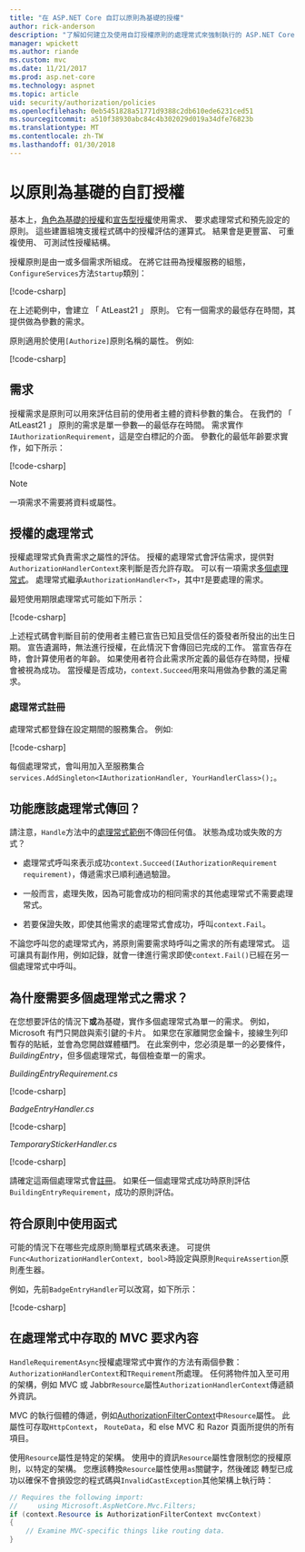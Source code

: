 ```yaml
---
title: "在 ASP.NET Core 自訂以原則為基礎的授權"
author: rick-anderson
description: "了解如何建立及使用自訂授權原則的處理常式來強制執行的 ASP.NET Core 應用程式中的授權需求。"
manager: wpickett
ms.author: riande
ms.custom: mvc
ms.date: 11/21/2017
ms.prod: asp.net-core
ms.technology: aspnet
ms.topic: article
uid: security/authorization/policies
ms.openlocfilehash: 0eb5451828a51771d9388c2db610ede6231ced51
ms.sourcegitcommit: a510f38930abc84c4b302029d019a34dfe76823b
ms.translationtype: MT
ms.contentlocale: zh-TW
ms.lasthandoff: 01/30/2018
---
```

# <a name="custom-policy-based-authorization"></a>以原則為基礎的自訂授權

基本上，[角色為基礎的授權](xref:security/authorization/roles)和[宣告型授權](xref:security/authorization/claims)使用需求、 要求處理常式和預先設定的原則。 這些建置組塊支援程式碼中的授權評估的運算式。 結果會是更豐富、 可重複使用、 可測試性授權結構。

授權原則是由一或多個需求所組成。 在將它註冊為授權服務的組態，`ConfigureServices`方法`Startup`類別：

[!code-csharp[](policies/samples/PoliciesAuthApp1/Startup.cs?range=40-41,50-55,63,72)]

在上述範例中，會建立 「 AtLeast21 」 原則。 它有一個需求的最低存在時間，其提供做為參數的需求。

原則適用於使用`[Authorize]`原則名稱的屬性。 例如: 

[!code-csharp[](policies/samples/PoliciesAuthApp1/Controllers/AlcoholPurchaseController.cs?name=snippet_AlcoholPurchaseControllerClass&highlight=4)]

## <a name="requirements"></a>需求

授權需求是原則可以用來評估目前的使用者主體的資料參數的集合。 在我們的 「 AtLeast21 」 原則的需求是單一參數&mdash;的最低存在時間。 需求實作`IAuthorizationRequirement`，這是空白標記的介面。 參數化的最低年齡要求實作，如下所示：

[!code-csharp[](policies/samples/PoliciesAuthApp1/Services/Requirements/MinimumAgeRequirement.cs?name=snippet_MinimumAgeRequirementClass)]

> [!NOTE]
> 一項需求不需要將資料或屬性。

<a name="security-authorization-policies-based-authorization-handler"></a>

## <a name="authorization-handlers"></a>授權的處理常式

授權處理常式負責需求之屬性的評估。 授權的處理常式會評估需求，提供對`AuthorizationHandlerContext`來判斷是否允許存取。 可以有一項需求[多個處理常式](#security-authorization-policies-based-multiple-handlers)。 處理常式繼承`AuthorizationHandler<T>`，其中`T`是要處理的需求。

<a name="security-authorization-handler-example"></a>

最短使用期限處理常式可能如下所示：

[!code-csharp[](policies/samples/PoliciesAuthApp1/Services/Handlers/MinimumAgeHandler.cs?name=snippet_MinimumAgeHandlerClass)]

上述程式碼會判斷目前的使用者主體已宣告已知且受信任的簽發者所發出的出生日期。 宣告遺漏時，無法進行授權，在此情況下會傳回已完成的工作。 當宣告存在時，會計算使用者的年齡。 如果使用者符合此需求所定義的最低存在時間，授權會被視為成功。 當授權是否成功，`context.Succeed`用來叫用做為參數的滿足需求。

<a name="security-authorization-policies-based-handler-registration"></a>

### <a name="handler-registration"></a>處理常式註冊

處理常式都登錄在設定期間的服務集合。 例如: 

[!code-csharp[](policies/samples/PoliciesAuthApp1/Startup.cs?range=40-41,50-55,63-65,72)]

每個處理常式，會叫用加入至服務集合`services.AddSingleton<IAuthorizationHandler, YourHandlerClass>();`。

## <a name="what-should-a-handler-return"></a>功能應該處理常式傳回？

請注意，`Handle`方法中的[處理常式範例](#security-authorization-handler-example)不傳回任何值。 狀態為成功或失敗的方式？

* 處理常式呼叫來表示成功`context.Succeed(IAuthorizationRequirement requirement)`，傳遞需求已順利通過驗證。

* 一般而言，處理失敗，因為可能會成功的相同需求的其他處理常式不需要處理常式。

* 若要保證失敗，即使其他需求的處理常式會成功，呼叫`context.Fail`。

不論您呼叫您的處理常式內，將原則需要需求時呼叫之需求的所有處理常式。 這可讓具有副作用，例如記錄，就會一律進行需求即使`context.Fail()`已經在另一個處理常式中呼叫。

<a name="security-authorization-policies-based-multiple-handlers"></a>

## <a name="why-would-i-want-multiple-handlers-for-a-requirement"></a>為什麼需要多個處理常式之需求？

在您想要評估的情況下**或**為基礎，實作多個處理常式為單一的需求。 例如，Microsoft 有門只開啟與索引鍵的卡片。 如果您在家離開您金鑰卡，接線生列印暫存的貼紙，並會為您開啟媒體櫃門。 在此案例中，您必須是單一的必要條件， *BuildingEntry*，但多個處理常式，每個檢查單一的需求。

*BuildingEntryRequirement.cs*

[!code-csharp[](policies/samples/PoliciesAuthApp1/Services/Requirements/BuildingEntryRequirement.cs?name=snippet_BuildingEntryRequirementClass)]

*BadgeEntryHandler.cs*

[!code-csharp[](policies/samples/PoliciesAuthApp1/Services/Handlers/BadgeEntryHandler.cs?name=snippet_BadgeEntryHandlerClass)]

*TemporaryStickerHandler.cs*

[!code-csharp[](policies/samples/PoliciesAuthApp1/Services/Handlers/TemporaryStickerHandler.cs?name=snippet_TemporaryStickerHandlerClass)]

請確定這兩個處理常式會[註冊](xref:security/authorization/policies#security-authorization-policies-based-handler-registration)。 如果任一個處理常式成功時原則評估`BuildingEntryRequirement`，成功的原則評估。

## <a name="using-a-func-to-fulfill-a-policy"></a>符合原則中使用函式

可能的情況下在哪些完成原則簡單程式碼來表達。 可提供`Func<AuthorizationHandlerContext, bool>`時設定與原則`RequireAssertion`原則產生器。

例如，先前`BadgeEntryHandler`可以改寫，如下所示：

[!code-csharp[](policies/samples/PoliciesAuthApp1/Startup.cs?range=52-53,57-63)]

## <a name="accessing-mvc-request-context-in-handlers"></a>在處理常式中存取的 MVC 要求內容

`HandleRequirementAsync`授權處理常式中實作的方法有兩個參數：`AuthorizationHandlerContext`和`TRequirement`所處理。 任何將物件加入至可用的架構，例如 MVC 或 Jabbr`Resource`屬性`AuthorizationHandlerContext`傳遞額外資訊。

MVC 的執行個體的傳遞，例如[AuthorizationFilterContext](/dotnet/api/?term=AuthorizationFilterContext)中`Resource`屬性。 此屬性可存取`HttpContext`， `RouteData`，和 else MVC 和 Razor 頁面所提供的所有項目。

使用`Resource`屬性是特定的架構。 使用中的資訊`Resource`屬性會限制您的授權原則，以特定的架構。 您應該轉換`Resource`屬性使用`as`關鍵字，然後確認 轉型已成功以確保不會損毀您的程式碼與`InvalidCastException`其他架構上執行時：

```csharp
// Requires the following import:
//     using Microsoft.AspNetCore.Mvc.Filters;
if (context.Resource is AuthorizationFilterContext mvcContext)
{
    // Examine MVC-specific things like routing data.
}
```
